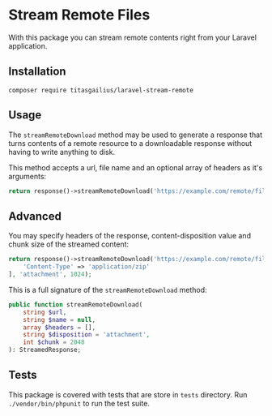 # Stream Remote Files

With this package you can stream remote contents right from your Laravel application.

## Installation

```
composer require titasgailius/laravel-stream-remote
```

## Usage

The `streamRemoteDownload` method may be used to generate a response that turns contents of a remote resource to a downloadable response without having to write anything to disk.

This method accepts a url, file name and an optional array of headers as it's arguments:

```php
return response()->streamRemoteDownload('https://example.com/remote/file.zip', 'archive.zip');
```

## Advanced

You may specify headers of the response, content-disposition value and chunk size of the streamed content:

```php
return response()->streamRemoteDownload('https://example.com/remote/file.zip', 'archive.zip', [
    'Content-Type' => 'application/zip'
], 'attachment', 1024);
```

This is a full signature of the `streamRemoteDownload` method:
```php
public function streamRemoteDownload(
    string $url,
    string $name = null,
    array $headers = [],
    string $disposition = 'attachment',
    int $chunk = 2048
): StreamedResponse;
```

## Tests

This package is covered with tests that are store in `tests` directory.
Run `./vendor/bin/phpunit` to run the test suite.
